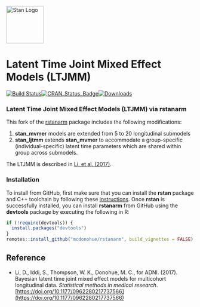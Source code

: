 [<img src="https://raw.githubusercontent.com/stan-dev/logos/master/logo_tm.png" width=100 alt="Stan Logo"/>](http://mc-stan.org)

# Latent Time Joint Mixed Effect Models (LTJMM)

[![Build Status](https://travis-ci.org/mcdonoue/rstanarm.svg?branch=master)](https://travis-ci.org/mcdonoue/rstanarm)[![CRAN\_Status\_Badge](http://www.r-pkg.org/badges/version/rstanarm?color=blue)](http://cran.r-project.org/package=rstanarm)[![Downloads](http://cranlogs.r-pkg.org/badges/rstanarm?color=blue)](http://cran.rstudio.com/package=rstanarm)

### Latent Time Joint Mixed Effect Models (LTJMM) via rstanarm

This fork of the [rstanarm](https://github.com/stan-dev/rstanarm) package includes the following modifications:

1. **stan_mvmer** models are extended from 5 to 20 longitudinal submodels
2. **stan_ljtmm** extends **stan_mvmer** to accommodate a group-specific (individual-specific) latent time parameters which are shared within group across submodels.

The LTJMM is described in [Li, et al. (2017)](https://doi.org/10.1177/0962280217737566).

### Installation

To install from GitHub, first make sure that you can install the **rstan**
package and C++ toolchain by following these
[instructions](https://github.com/stan-dev/rstan/wiki/RStan-Getting-Started).
Once **rstan** is successfully installed, you can install **rstanarm** from
GitHub using the **devtools** package by executing the following in R:

```r
if (!require(devtools)) {
  install.packages("devtools")
}
remotes::install_github("mcdonohue/rstanarm", build_vignettes = FALSE)
```

## Reference

* Li, D., Iddi, S., Thompson, W. K., Donohue, M. C., for ADNI. (2017). Bayesian latent time joint mixed effect models for multicohort longitudinal data. *Statistical methods in medical research*. [https://doi.org/10.1177/0962280217737566](https://doi.org/10.1177/0962280217737566)
